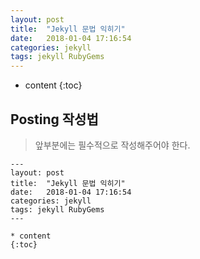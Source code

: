 ```yaml
---
layout: post
title:  "Jekyll 문법 익히기"
date:   2018-01-04 17:16:54
categories: jekyll
tags: jekyll RubyGems
---
```


* content
{:toc}

## Posting 작성법
> 앞부분에는 필수적으로 작성해주어야 한다.

```
---
layout: post
title:  "Jekyll 문법 익히기"
date:   2018-01-04 17:16:54
categories: jekyll
tags: jekyll RubyGems
---

* content
{:toc}
```
